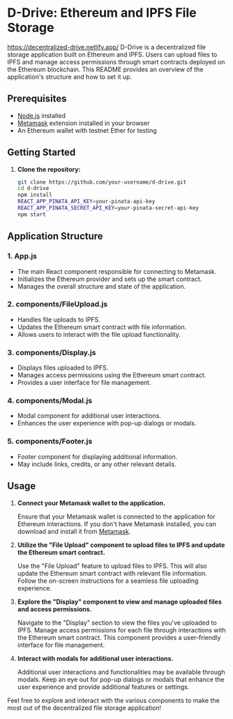 # D-Drive: Ethereum and IPFS File Storage 

https://decentralized-drive.netlify.app/
D-Drive is a decentralized file storage application built on Ethereum and IPFS. Users can upload files to IPFS and manage access permissions through smart contracts deployed on the Ethereum blockchain. This README provides an overview of the application's structure and how to set it up.

## Prerequisites

- [Node.js](https://nodejs.org/) installed
- [Metamask](https://metamask.io/) extension installed in your browser
- An Ethereum wallet with testnet Ether for testing

## Getting Started

1. **Clone the repository:**

   ```bash
   git clone https://github.com/your-username/d-drive.git
   cd d-drive
   npm install
   REACT_APP_PINATA_API_KEY=your-pinata-api-key
   REACT_APP_PINATA_SECRET_API_KEY=your-pinata-secret-api-key
   npm start

 ## Application Structure

   ### 1. App.js

- The main React component responsible for connecting to Metamask.
- Initializes the Ethereum provider and sets up the smart contract.
- Manages the overall structure and state of the application.

### 2. components/FileUpload.js

- Handles file uploads to IPFS.
- Updates the Ethereum smart contract with file information.
- Allows users to interact with the file upload functionality.

### 3. components/Display.js

- Displays files uploaded to IPFS.
- Manages access permissions using the Ethereum smart contract.
- Provides a user interface for file management.

### 4. components/Modal.js

- Modal component for additional user interactions.
- Enhances the user experience with pop-up dialogs or modals.

### 5. components/Footer.js

- Footer component for displaying additional information.
- May include links, credits, or any other relevant details.  


## Usage

1. **Connect your Metamask wallet to the application.**

   Ensure that your Metamask wallet is connected to the application for Ethereum interactions. If you don't have Metamask installed, you can download and install it from [Metamask](https://metamask.io/).

2. **Utilize the "File Upload" component to upload files to IPFS and update the Ethereum smart contract.**

   Use the "File Upload" feature to upload files to IPFS. This will also update the Ethereum smart contract with relevant file information. Follow the on-screen instructions for a seamless file uploading experience.

3. **Explore the "Display" component to view and manage uploaded files and access permissions.**

   Navigate to the "Display" section to view the files you've uploaded to IPFS. Manage access permissions for each file through interactions with the Ethereum smart contract. This component provides a user-friendly interface for file management.

4. **Interact with modals for additional user interactions.**

   Additional user interactions and functionalities may be available through modals. Keep an eye out for pop-up dialogs or modals that enhance the user experience and provide additional features or settings.

Feel free to explore and interact with the various components to make the most out of the decentralized file storage application!


  
